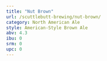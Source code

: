 ```yaml
---
title: "Nut Brown"
url: /scuttlebutt-brewing/nut-brown/
category: North American Ale
style: American-Style Brown Ale
abv: 4.3
ibu: 0
srm: 0
upc: 0
---
```


